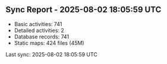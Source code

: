 ## Sync Report - 2025-08-02 18:05:59 UTC

- Basic activities: 741
- Detailed activities: 2
- Database records: 741
- Static maps: 424 files (45M)

Last sync: 2025-08-02 18:05:59 UTC
